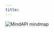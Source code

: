 ```yaml
---
title:
---
```


![MindAPI mindmap](https://raw.githubusercontent.com/dsopas/MindAPI/main/logo%20MindAPI_git.jpg)
